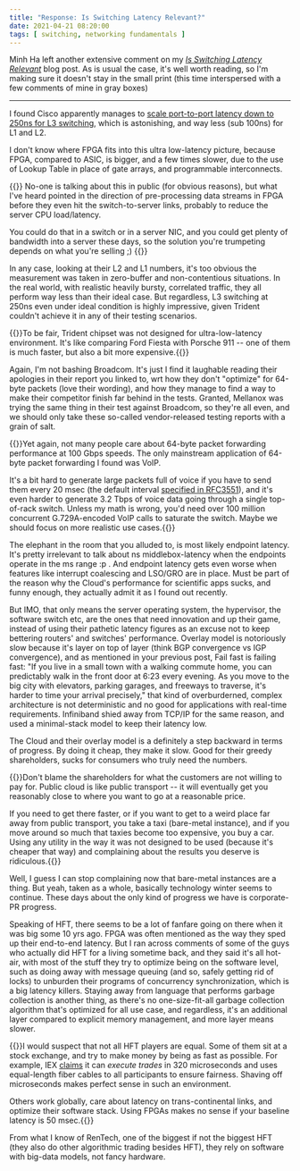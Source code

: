 ```yaml
---
title: "Response: Is Switching Latency Relevant?"
date: 2021-04-21 08:20:00
tags: [ switching, networking fundamentals ]
---
```

Minh Ha left another extensive comment on my *[Is Switching Latency Relevant](/2021/04/switching-latency-relevant.html)* blog post. As is usual the case, it's well worth reading, so I'm making sure it doesn't stay in the small print (this time interspersed with a few comments of mine in gray boxes)

---

I found Cisco apparently manages to [scale port-to-port latency down to 250ns for L3 switching](https://www.cisco.com/c/dam/en/us/products/collateral/switches/nexus-3550-series/esg-white-paper-ultralowlatency.pdf), which is astonishing, and way less (sub 100ns) for L1 and L2.

I don't know where FPGA fits into this ultra low-latency picture, because FPGA, compared to ASIC, is bigger, and a few times slower, due to the use of Lookup Table in place of gate arrays, and programmable interconnects.

{{<long-quote>}}
No-one is talking about this in public (for obvious reasons), but what I've heard pointed in the direction of pre-processing data streams in FPGA before they even hit the switch-to-server links, probably to reduce the server CPU load/latency. 

You could do that in a switch or in a server NIC, and you could get plenty of bandwidth into a server these days, so the solution you're trumpeting depends on what you're selling ;)
{{</long-quote>}}

In any case, looking at their L2 and L1 numbers, it's too obvious the measurement was taken in zero-buffer and non-contentious situations. In the real world, with realistic heavily bursty, correlated traffic, they all perform way less than their ideal case. But regardless, L3 switching at 250ns even under ideal condition is highly impressive, given Trident couldn't achieve it in any of their testing scenarios.

{{<long-quote>}}To be fair, Trident chipset was not designed for ultra-low-latency environment. It's like comparing Ford Fiesta with Porsche 911 -- one of them is much faster, but also a bit more expensive.{{</long-quote>}}

Again, I'm not bashing Broadcom. It's just I find it laughable reading their apologies in their report you linked to, wrt how they don't "optimize" for 64-byte packets (love their wording), and how they manage to find a way to make their competitor finish far behind in the tests. Granted, Mellanox was trying the same thing in their test against Broadcom, so they're all even, and we should only take these so-called vendor-released testing reports with a grain of salt.

{{<long-quote>}}Yet again, not many people care about 64-byte packet forwarding performance at 100 Gbps speeds. The only mainstream application of 64-byte packet forwarding I found was VoIP.

It's a bit hard to generate large packets full of voice if you have to send them every 20 msec (the default interval [specified in RFC3551](https://tools.ietf.org/html/rfc3551#page-12)), and it's even harder to generate 3.2 Tbps of voice data going through a single top-of-rack switch. Unless my math is wrong, you'd need over 100 million concurrent G.729A-encoded VoIP calls to saturate the switch. Maybe we should focus on more realistic use cases.{{</long-quote>}}

The elephant in the room that you alluded to, is most likely endpoint latency. It's pretty irrelevant to talk about ns middlebox-latency when the endpoints operate in the ms range :p . And endpoint latency gets even worse when features like interrupt coalescing and LSO/GRO are in place. Must be part of the reason why the Cloud's performance for scientific apps sucks, and funny enough, they actually admit it as I found out recently.

But IMO, that only means the server operating system, the hypervisor, the software switch etc, are the ones that need innovation and up their game, instead of using their pathetic latency figures as an excuse not to keep bettering routers' and switches' performance. Overlay model is notoriously slow because it's layer on top of layer (think BGP convergence vs IGP convergence), and as mentioned in your previous post, Fail fast is failing fast: "If you live in a small town with a walking commute home, you can predictably walk in the front door at 6:23 every evening. As you move to the big city with elevators, parking garages, and freeways to traverse, it's harder to time your arrival precisely," that kind of overburderned, complex architecture is not deterministic and no good for applications with real-time requirements. Infiniband shied away from TCP/IP for the same reason, and used a minimal-stack model to keep their latency low.

The Cloud and their overlay model is a definitely a step backward in terms of progress. By doing it cheap, they make it slow. Good for their greedy shareholders, sucks for consumers who truly need the numbers.

{{<long-quote>}}Don't blame the shareholders for what the customers are not willing to pay for. Public cloud is like public transport -- it will eventually get you reasonably close to where you want to go at a reasonable price.

If you need to get there faster, or if you want to get to a weird place far away from public transport, you take a taxi (bare-metal instance), and if you move around so much that taxies become too expensive, you buy a car. Using any utility in the way it was not designed to be used (because it's cheaper that way) and complaining about the results you deserve is ridiculous.{{</long-quote>}}

Well, I guess I can stop complaining now that bare-metal instances are a thing. But yeah, taken as a whole, basically technology winter seems to continue. These days about the only kind of progress we have is corporate-PR progress.

Speaking of HFT, there seems to be a lot of fanfare going on there when it was big some 10 yrs ago. FPGA was often mentioned as the way they sped up their end-to-end latency. But I ran across comments of some of the guys who actually did HFT for a living sometime back, and they said it's all hot-air, with most of the stuff they try to optimize being on the software level, such as doing away with message queuing (and so, safely getting rid of locks) to unburden their programs of concurrency synchronization, which is a big latency killers. Staying away from language that performs garbage collection is another thing, as there's no one-size-fit-all garbage collection algorithm that's optimized for all use case, and regardless, it's an additional layer compared to explicit memory management, and more layer means slower.

{{<long-quote>}}I would suspect that not all HFT players are equal. Some of them sit at a stock exchange, and try to make money by being as fast as possible. For example, IEX [claims](https://en.wikipedia.org/wiki/IEX#Operating_principles) it can *execute trades* in 320 microseconds and uses equal-length fiber cables to all participants to ensure fairness. Shaving off microseconds makes perfect sense in such an environment.

Others work globally, care about latency on trans-continental links, and optimize their software stack. Using FPGAs makes no sense if your baseline latency is 50 msec.{{</long-quote>}}

From what I know of RenTech, one of the biggest if not the biggest HFT (they also do other algorithmic trading besides HFT), they rely on software with big-data models, not fancy hardware.